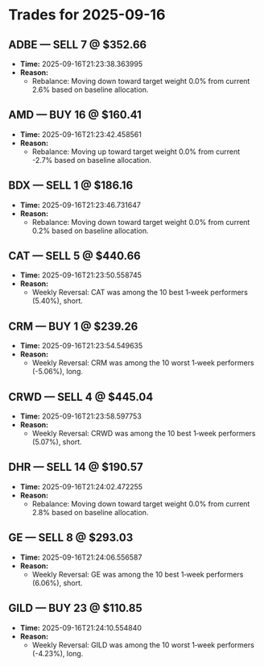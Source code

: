 # Trades for 2025-09-16

## ADBE — SELL 7 @ $352.66
- **Time:** 2025-09-16T21:23:38.363995
- **Reason:**
  - Rebalance: Moving down toward target weight 0.0% from current 2.6% based on baseline allocation.

## AMD — BUY 16 @ $160.41
- **Time:** 2025-09-16T21:23:42.458561
- **Reason:**
  - Rebalance: Moving up toward target weight 0.0% from current -2.7% based on baseline allocation.

## BDX — SELL 1 @ $186.16
- **Time:** 2025-09-16T21:23:46.731647
- **Reason:**
  - Rebalance: Moving down toward target weight 0.0% from current 0.2% based on baseline allocation.

## CAT — SELL 5 @ $440.66
- **Time:** 2025-09-16T21:23:50.558745
- **Reason:**
  - Weekly Reversal: CAT was among the 10 best 1‑week performers (5.40%), short.

## CRM — BUY 1 @ $239.26
- **Time:** 2025-09-16T21:23:54.549635
- **Reason:**
  - Weekly Reversal: CRM was among the 10 worst 1‑week performers (-5.06%), long.

## CRWD — SELL 4 @ $445.04
- **Time:** 2025-09-16T21:23:58.597753
- **Reason:**
  - Weekly Reversal: CRWD was among the 10 best 1‑week performers (5.07%), short.

## DHR — SELL 14 @ $190.57
- **Time:** 2025-09-16T21:24:02.472255
- **Reason:**
  - Rebalance: Moving down toward target weight 0.0% from current 2.8% based on baseline allocation.

## GE — SELL 8 @ $293.03
- **Time:** 2025-09-16T21:24:06.556587
- **Reason:**
  - Weekly Reversal: GE was among the 10 best 1‑week performers (6.06%), short.

## GILD — BUY 23 @ $110.85
- **Time:** 2025-09-16T21:24:10.554840
- **Reason:**
  - Weekly Reversal: GILD was among the 10 worst 1‑week performers (-4.23%), long.

